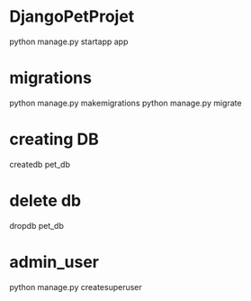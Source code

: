 # DjangoPetProjet

python manage.py startapp app

# migrations

python manage.py makemigrations
python manage.py migrate

# creating DB

createdb pet_db

# delete db

dropdb pet_db

# admin_user

python manage.py createsuperuser
